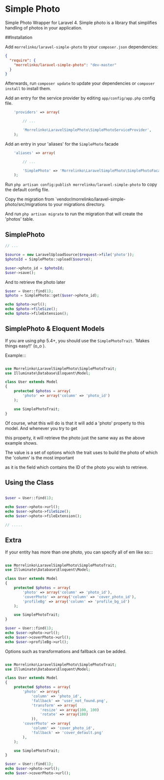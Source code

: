 Simple Photo
=========================================

Simple Photo Wrapper for Laravel 4. Simple photo is a library that simplifies handling of photos in your application.

##Installation

Add `morrelinko/laravel-simple-photo` to your `composer.json` dependencies:

```json
{
  "require": {
    "morrelinko/laravel-simple-photo": "dev-master"
  }
}
```

Afterwards, run `composer update` to update your dependencies or `composer install` to install them.

Add an entry for the service provider by editing `app/config/app.php` config file.

```php
	'providers' => array(

		// ...

		'Morrelinko\LaravelSimplePhoto\SimplePhotoServiceProvider',
	);
```

Add an entry in your 'aliases' for the `SimplePhoto` facade

```php
    'aliases' => array(

        // ...

        'SimplePhoto' => 'Morrelinko\LaravelSimplePhoto\SimplePhotoFacade'
    );
```

Run `php artisan config:publish morrelinko/laravel-simple-photo` to copy the default config file.

Copy the migration from `vendor/morrelinko/laravel-simple-photo/src/migrations to your migrations directory.

And run `php artisan migrate` to run the migration that will create the 'photos' table.

## SimplePhoto

```php
// ...

$source = new LaravelUploadSource($request->file('photo'));
$photoId = SimplePhoto::upload($source);

$user->photo_id = $photoId;
$user->save();
```

And to retrieve the photo later

```php
$user = User::find(1);
$photo = SimplePhoto::get($user->photo_id);

echo $photo->url();
echo $photo->fileSize();
echo $photo->fileExtension();
```

## SimplePhoto & Eloquent Models

If you are using php 5.4+, you should use the `SimplePhotoTrait`. 'Makes things easy!!' (o_o ).

Example:::

```php

use Morrelinko\LaravelSimplePhoto\SimplePhotoTrait;
use Illuminate\Database\Eloquent\Model;

class User extends Model
{
    protected $photos = array(
        'photo' => array('column' => 'photo_id')
    );

    use SimplePhotoTrait;
}
```

Of course, what this will do is that it will add a  'photo' property to this model. And whenever you try to get

this property, it will retrieve the photo just the same way as the above example shows.

The value is a set of options which the trait uses to build the photo of which the 'column' is the most important

as it is the field which contains the ID of the photo you wish to retrieve.

## Using the Class

```php

$user = User::find(1);

echo $user->photo->url();
echo $user->photo->fileSize();
echo $user->photo->fileExtension();

// .....

```

## Extra

If your entity has more than one photo, you can specify all of em like so:::

```php

use Morrelinko\LaravelSimplePhoto\SimplePhotoTrait;
use Illuminate\Database\Eloquent\Model;

class User extends Model
{
    protected $photos = array(
        'photo' => array('column' => 'photo_id'),
        'coverPhoto' => array('column' => 'cover_photo_id'),
        'profileBg' => array('column' => 'profile_bg_id')
    );

    use SimplePhotoTrait;
}

$user = User::find(1);
echo $user->photo->url();
echo $user->coverPhoto->url();
echo $user->profileBg->url();
```

Options such as transformations and fallback can be added.

```php

use Morrelinko\LaravelSimplePhoto\SimplePhotoTrait;
use Illuminate\Database\Eloquent\Model;

class User extends Model
{
    protected $photos = array(
        'photo' => array(
            'column' => 'photo_id',
            'fallback' => 'user_not_found.png',
            'transform' => array(
                'resize' => array(100, 100)
                'rotate' => array(180)
            )),
        'coverPhoto' => array(
            'column' => 'cover_photo_id',
            'fallback' => 'cover_default.png'
        ),
    );

    use SimplePhotoTrait;
}

$user = User::find(1);
echo $user->photo->url();
echo $user->coverPhoto->url();
```